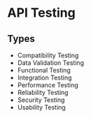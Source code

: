 # API Testing

## Types

- Compatibility Testing
- Data Validation Testing
- Functional Testing
- Integration Testing
- Performance Testing
- Reliability Testing
- Security Testing
- Usability Testing
